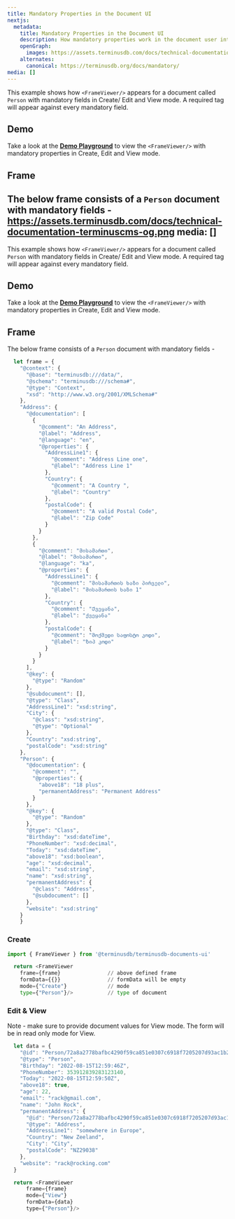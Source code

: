 ```yaml
---
title: Mandatory Properties in the Document UI
nextjs:
  metadata:
    title: Mandatory Properties in the Document UI
    description: How mandatory properties work in the document user interface.
    openGraph:
      images: https://assets.terminusdb.com/docs/technical-documentation-terminuscms-og.png
    alternates:
      canonical: https://terminusdb.org/docs/mandatory/
media: []
---
```


This example shows how `<FrameViewer/>` appears for a document called `Person` with mandatory fields in Create/ Edit and View mode. A required tag will appear against every mandatory field.

## Demo

Take a look at the [**Demo Playground**](https://documents-ui-playground.terminusdb.com/Mandatory) to view the `<FrameViewer/>` with mandatory properties in Create, Edit and View mode.

## Frame

The below frame consists of a `Person` document with mandatory fields -
    https://assets.terminusdb.com/docs/technical-documentation-terminuscms-og.png
media: []
---

This example shows how `<FrameViewer/>` appears for a document called `Person` with mandatory fields in Create/ Edit and View mode. A required tag will appear against every mandatory field.

## Demo

Take a look at the [**Demo Playground**](https://documents-ui-playground.terminusdb.com/Mandatory) to view the `<FrameViewer/>` with mandatory properties in Create, Edit and View mode.

## Frame

The below frame consists of a `Person` document with mandatory fields -

```javascript
  let frame = {
    "@context": {
      "@base": "terminusdb:///data/",
      "@schema": "terminusdb:///schema#",
      "@type": "Context",
      "xsd": "http://www.w3.org/2001/XMLSchema#"
    },
    "Address": {
      "@documentation": [
        {
          "@comment": "An Address",
          "@label": "Address",
          "@language": "en",
          "@properties": {
            "AddressLine1": {
              "@comment": "Address Line one",
              "@label": "Address Line 1"
            },
            "Country": {
              "@comment": "A Country ",
              "@label": "Country"
            },
            "postalCode": {
              "@comment": "A valid Postal Code",
              "@label": "Zip Code"
            }
          }
        },
        {
          "@comment": "მისამართი",
          "@label": "მისამართი",
          "@language": "ka",
          "@properties": {
            "AddressLine1": {
              "@comment": "მისამართის ხაზი პირველი",
              "@label": "მისამართის ხაზი 1"
            },
            "Country": {
              "@comment": "Ქვეყანა",
              "@label": "ქვეყანა"
            },
            "postalCode": {
              "@comment": "მოქმედი საფოსტო კოდი",
              "@label": "Ზიპ კოდი"
            }
          }
        }
      ],
      "@key": {
        "@type": "Random"
      },
      "@subdocument": [],
      "@type": "Class",
      "AddressLine1": "xsd:string",
      "City": {
        "@class": "xsd:string",
        "@type": "Optional"
      },
      "Country": "xsd:string",
      "postalCode": "xsd:string"
    },
    "Person": {
      "@documentation": {
        "@comment": "",
        "@properties": {
          "above18": "18 plus",
          "permanentAddress": "Permanent Address"
        }
      },
      "@key": {
        "@type": "Random"
      },
      "@type": "Class",
      "Birthday": "xsd:dateTime",
      "PhoneNumber": "xsd:decimal",
      "Today": "xsd:dateTime",
      "above18": "xsd:boolean",
      "age": "xsd:decimal",
      "email": "xsd:string",
      "name": "xsd:string",
      "permanentAddress": {
        "@class": "Address",
        "@subdocument": []
      },
      "website": "xsd:string"
    }
    }
```

### Create

```python
import { FrameViewer } from '@terminusdb/terminusdb-documents-ui'

  return <FrameViewer
    frame={frame}               // above defined frame          
    formData={{}}               // formData will be empty
    mode={"Create"}             // mode 
    type={"Person"}/>           // type of document 
```

### Edit & View

Note - make sure to provide document values for View mode. The form will be in read only mode for View.

```javascript
  let data = {
    "@id": "Person/72a8a2778bafbc4290f59ca851e0307c6918f7205207d93ac1b2a1f796a94587",
    "@type": "Person",
    "Birthday": "2022-08-15T12:59:46Z",
    "PhoneNumber": 353912839283123140,
    "Today": "2022-08-15T12:59:50Z",
    "above18": true,
    "age": 22,
    "email": "rack@gmail.com",
    "name": "John Rock",
    "permanentAddress": {
      "@id": "Person/72a8a2778bafbc4290f59ca851e0307c6918f7205207d93ac1b2a1f796a94587/permanentAddress/Address/5879ec85b65bb0caaa03f48e99073a9d4302c31ec3c3a382889a12980899e95f",
      "@type": "Address",
      "AddressLine1": "somewhere in Europe",
      "Country": "New Zeeland",
      "City": "City",
      "postalCode": "NZ29038"
    },
    "website": "rack@rocking.com"
  }

  return <FrameViewer
      frame={frame}
      mode={"View"}
      formData={data}
      type={"Person"}/>
```